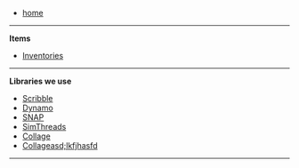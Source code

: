 -    [home](README)

---

**Items**

-    [Inventories](Inventories)

---

**Libraries we use**

-    [Scribble](https://www.jujuadams.com/Scribble/)
-    [Dynamo](https://www.jujuadams.com/Dynamo/)
-    [SNAP](https://www.jujuadams.com/SNAP/)
-    [SimThreads](https://github.com/tabularelf/SimThreads)
-    [Collage](https://tabularelf.com/docs/collage)
-    [Collageasd;lkfjhasfd](https://tabularelf.com/docs/collage)

---


